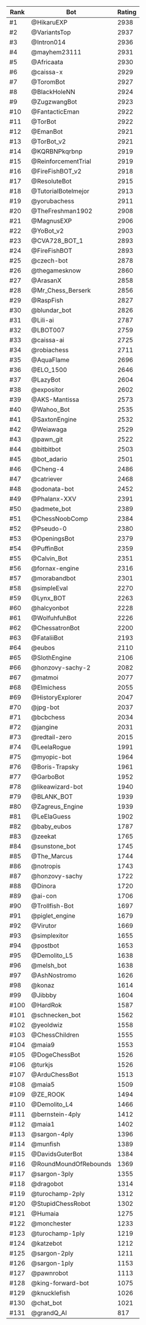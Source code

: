 Rank|Bot|Rating
---|---|---
#1|@HikaruEXP|2938
#2|@VariantsTop|2937
#3|@Intron014|2936
#4|@mayhem23111|2931
#5|@Africaata|2930
#6|@caissa-x|2929
#7|@ToromBot|2927
#8|@BlackHoleNN|2924
#9|@ZugzwangBot|2923
#10|@FantacticEman|2922
#11|@TorBot|2922
#12|@EmanBot|2921
#13|@TorBot_v2|2921
#14|@KQRBNPkqrbnp|2919
#15|@ReinforcementTrial|2919
#16|@FireFishBOT_v2|2918
#17|@ResoluteBot|2915
#18|@TutorialBotelmejor|2913
#19|@yorubachess|2911
#20|@TheFreshman1902|2908
#21|@MagnusEXP|2906
#22|@YoBot_v2|2903
#23|@CVA728_BOT_1|2893
#24|@FireFishBOT|2893
#25|@czech-bot|2878
#26|@thegamesknow|2860
#27|@ArasanX|2858
#28|@Mr_Chess_Berserk|2856
#29|@RaspFish|2827
#30|@blundar_bot|2826
#31|@Lili-ai|2787
#32|@LBOT007|2759
#33|@caissa-ai|2725
#34|@robiachess|2711
#35|@AquaFlame|2696
#36|@ELO_1500|2646
#37|@LazyBot|2604
#38|@expositor|2602
#39|@AKS-Mantissa|2573
#40|@Wahoo_Bot|2535
#41|@SaxtonEngine|2532
#42|@Weiawaga|2529
#43|@pawn_git|2522
#44|@bitbitbot|2503
#45|@bot_adario|2501
#46|@Cheng-4|2486
#47|@catriever|2468
#48|@odonata-bot|2452
#49|@Phalanx-XXV|2391
#50|@admete_bot|2389
#51|@ChessNoobComp|2384
#52|@Pseudo-0|2380
#53|@OpeningsBot|2379
#54|@PuffinBot|2359
#55|@Calvin_Bot|2351
#56|@fornax-engine|2316
#57|@morabandbot|2301
#58|@simpleEval|2270
#59|@Lynx_BOT|2263
#60|@halcyonbot|2228
#61|@WolfuhfuhBot|2226
#62|@ChessatronBot|2200
#63|@FataliiBot|2193
#64|@eubos|2110
#65|@SlothEngine|2106
#66|@honzovy-sachy-2|2082
#67|@matmoi|2077
#68|@Elmichess|2055
#69|@HistoryExplorer|2047
#70|@jpg-bot|2037
#71|@bcbchess|2034
#72|@jangine|2031
#73|@redtail-zero|2015
#74|@LeelaRogue|1991
#75|@myopic-bot|1964
#76|@Boris-Trapsky|1961
#77|@GarboBot|1952
#78|@likeawizard-bot|1940
#79|@BLANK_BOT|1939
#80|@Zagreus_Engine|1939
#81|@LeElaGuess|1902
#82|@baby_eubos|1787
#83|@zeekat|1765
#84|@sunstone_bot|1745
#85|@The_Marcus|1744
#86|@notropis|1743
#87|@honzovy-sachy|1722
#88|@Dinora|1720
#89|@ai-con|1706
#90|@Trollfish-Bot|1697
#91|@piglet_engine|1679
#92|@Virutor|1669
#93|@simplexitor|1655
#94|@postbot|1653
#95|@Demolito_L5|1638
#96|@melsh_bot|1638
#97|@AshNostromo|1626
#98|@konaz|1614
#99|@Jibbby|1604
#100|@HardRok|1587
#101|@schnecken_bot|1562
#102|@yeoldwiz|1558
#103|@ChessChildren|1555
#104|@maia9|1553
#105|@DogeChessBot|1526
#106|@turkjs|1526
#107|@ArduChessBot|1513
#108|@maia5|1509
#109|@ZE_ROOK|1494
#110|@Demolito_L4|1466
#111|@bernstein-4ply|1412
#112|@maia1|1402
#113|@sargon-4ply|1396
#114|@munfish|1389
#115|@DavidsGuterBot|1384
#116|@RoundMoundOfRebounds|1369
#117|@sargon-3ply|1355
#118|@dragobot|1314
#119|@turochamp-2ply|1312
#120|@StupidChessRobot|1302
#121|@Humaia|1275
#122|@monchester|1233
#123|@turochamp-1ply|1219
#124|@katzebot|1212
#125|@sargon-2ply|1211
#126|@sargon-1ply|1153
#127|@pawnrobot|1113
#128|@king-forward-bot|1075
#129|@knucklefish|1026
#130|@chat_bot|1021
#131|@grandQ_AI|817
